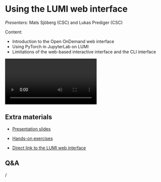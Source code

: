 # Using the LUMI web interface

*Presenters:* Mats Sjöberg (CSC) and Lukas Prediger (CSC)

Content:

-   Introduction to the Open OnDemand web interface
-   Using PyTorch in JupyterLab on LUMI
-   Limitations of the web-based interactive interface and the CLI interface
  
<!--
A video recording will follow.
-->

<video src="https://462000265.lumidata.eu/ai-20250204/recordings/02_Webinterface.mp4" controls="controls"></video>


## Extra materials

<!--
More materials will become available during and shortly after the course
-->

-   [Presentation slides](https://462000265.lumidata.eu/ai-20250204/files/LUMI-ai-20250204-02-Using_LUMI_web_UI.pdf)

-   [Hands-on exercises](E02_Webinterface.md)

-   [Direct link to the LUMI web interface](https://www.lumi.csc.fi/)


## Q&A

/
